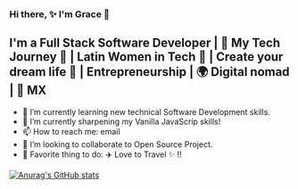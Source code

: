 ### Hi there, ✨ I'm Grace 👋

## I'm a Full Stack Software Developer | 📕  My Tech Journey  🚀  | Latin Women in Tech 🌺   | Create your dream life 💫  | Entrepreneurship |   🌍 Digital nomad | 📍 MX

- 🔭 I’m currently learning new technical Software Development skills.
- 🌱 I’m currently sharpening my Vanilla JavaScrip skills!
- 📫 How to reach me: email
- 👯 I’m looking to collaborate to Open Source Project.
- 💖  Favorite thing to do: ✈️  Love to Travel ✨ !!

[![Anurag's GitHub stats](https://github-readme-stats.vercel.app/api?username=graciicodes)](https://github.com/graciicodes/github-readme-stats)


<!--
**Gracii/gracii** is a ✨ _special_ ✨ repository because its `README.md` (this file) appears on your GitHub profile.

Here are some ideas to get you started:

- 🔭 I’m currently learning new technical Software Development skills.
- 🌱 I’m currently learning French Language!
- 👯 I’m looking to collaborate to Open Source Project.

- 🤔 I’m looking for help with ...
- 💬 Ask me about ...
- 📫 How to reach me: ...
- 😄 Pronouns: ...
- ⚡ Fun fact: ...
-->
